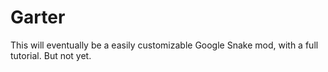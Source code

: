 # Garter
This will eventually be a easily customizable Google Snake mod, with a full tutorial. But not yet.
